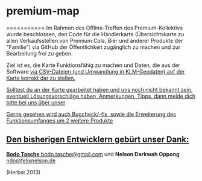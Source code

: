 # premium-map
===========
Im Rahmen des Offline-Treffen des Premium-Kollektivs wurde beschlossen, den Code für die Händlerkarte (Übersichtskarte zu allen Verkaufsstellen von Premium Cola, Bier und anderer Produkte der "Familie") via GitHub der Öffentlichkeit zugänglich zu machen und zur Bearbeitung frei zu geben.

Ziel ist es, die Karte Funktionsfähig zu machen und Daten, die aus der Software <a href="http://collmex.de" title="Collmex"> via CSV-Dateien (und Umwandlung in KLM-Geodaten) auf der Karte korrekt dar zu stellen.

Solltest du an der Karte gearbeitet haben und uns noch nicht bekannt sein, eventuell Lösungsvorschläge haben, Anmerkungen, Tipps, dann melde dich bitte bei uns über unser <a href="http://www.premium-cola.de/component/contact/47-kontakt/7-premium-kontakt" title="Kontaktformular">

Gerne gesehen wird auch Bugcheck/-fix, sowie die Erweiterung des Funktionsumfanges um 2 weitere Produkte

## Den bisherigen Entwicklern gebürt unser Dank:
**Bodo Tasche** <bodo.tasche@gmail.com> und
**Nelson Darkwah Oppong** <ndo@felixnelson.de> 

(Herbst 2013)
